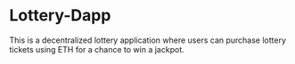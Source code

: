 # Lottery-Dapp
This is a decentralized lottery application where users can purchase lottery tickets using ETH for a chance to win a jackpot.
